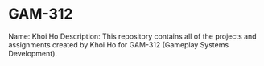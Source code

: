 # GAM-312 #

Name: Khoi Ho
Description: This repository contains all of the projects and assignments created by Khoi Ho for GAM-312 (Gameplay Systems Development).